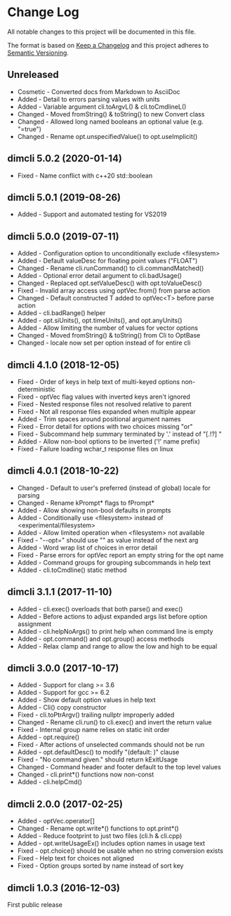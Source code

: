 ﻿
<!--
Copyright Glen Knowles 2016 - 2020.
Distributed under the Boost Software License, Version 1.0.
-->

# Change Log

All notable changes to this project will be documented in this file.

The format is based on [Keep a Changelog](http://keepachangelog.com)
and this project adheres to [Semantic Versioning](http://semver.org).

## Unreleased
- Cosmetic - Converted docs from Markdown to AsciiDoc
- Added - Detail to errors parsing values with units
- Added - Variable argument cli.toArgvL() & cli.toCmdlineL()
- Changed - Moved fromString() & toString() to new Convert class
- Changed - Allowed long named booleans an optional value (e.g. "=true")
- Changed - Rename opt.unspecifiedValue() to opt.useImplicit()

## dimcli 5.0.2 (2020-01-14)
- Fixed - Name conflict with c++20 std::boolean

## dimcli 5.0.1 (2019-08-26)
- Added - Support and automated testing for VS2019

## dimcli 5.0.0 (2019-07-11)
- Added - Configuration option to unconditionally exclude &lt;filesystem>
- Added - Default valueDesc for floating point values ("FLOAT")
- Changed - Rename cli.runCommand() to cli.commandMatched()
- Added - Optional error detail argument to cli.badUsage()
- Changed - Replaced opt.setValueDesc() with opt.toValueDesc()
- Fixed - Invalid array access using optVec.from() from parse action
- Changed - Default constructed T added to optVec&lt;T> before parse action
- Added - cli.badRange() helper
- Added - opt.siUnits(), opt.timeUnits(), and opt.anyUnits()
- Added - Allow limiting the number of values for vector options
- Changed - Moved fromString() & toString() from Cli to OptBase
- Changed - locale now set per option instead of for entire cli

## dimcli 4.1.0 (2018-12-05)
- Fixed - Order of keys in help text of multi-keyed options non-deterministic
- Fixed - optVec flag values with inverted keys aren't ignored
- Fixed - Nested response files not resolved relative to parent
- Fixed - Not all response files expanded when multiple appear
- Added - Trim spaces around positional argument names
- Fixed - Error detail for options with two choices missing "or"
- Fixed - Subcommand help summary terminated by '.' instead of "[.!?] "
- Added - Allow non-bool options to be inverted ('!' name prefix)
- Fixed - Failure loading wchar_t response files on linux

## dimcli 4.0.1 (2018-10-22)
- Changed - Default to user's preferred (instead of global) locale for parsing
- Changed - Rename kPrompt* flags to fPrompt*
- Added - Allow showing non-bool defaults in prompts
- Added - Conditionally use &lt;filesystem> instead of
          &lt;experimental/filesystem>
- Added - Allow limited operation when &lt;filesystem> not available
- Fixed - "--opt=" should use "" as value instead of the next arg
- Added - Word wrap list of choices in error detail
- Fixed - Parse errors for optVec report an empty string for the opt name
- Added - Command groups for grouping subcommands in help text
- Added - cli.toCmdline() static method

## dimcli 3.1.1 (2017-11-10)
- Added - cli.exec() overloads that both parse() and exec()
- Added - Before actions to adjust expanded args list before option assignment
- Added - cli.helpNoArgs() to print help when command line is empty
- Added - opt.command() and opt.group() access methods
- Added - Relax clamp and range to allow the low and high to be equal

## dimcli 3.0.0 (2017-10-17)
- Added - Support for clang >= 3.6
- Added - Support for gcc >= 6.2
- Added - Show default option values in help text
- Added - Cli() copy constructor
- Fixed - cli.toPtrArgv() trailing nullptr improperly added
- Changed - Rename cli.run() to cli.exec() and invert the return value
- Fixed - Internal group name relies on static init order
- Added - opt.require()
- Fixed - After actions of unselected commands should not be run
- Added - opt.defaultDesc() to modify "(default: )" clause
- Fixed - "No command given." should return kExitUsage
- Changed - Command header and footer default to the top level values
- Changed - cli.print*() functions now non-const
- Added - cli.helpCmd()

## dimcli 2.0.0 (2017-02-25)
- Added - optVec.operator[]
- Changed - Rename opt.write*() functions to opt.print*()
- Added - Reduce footprint to just two files (cli.h & cli.cpp)
- Added - opt.writeUsageEx() includes option names in usage text
- Fixed - opt.choice() should be usable when no string conversion exists
- Fixed - Help text for choices not aligned
- Fixed - Option groups sorted by name instead of sort key

## dimcli 1.0.3 (2016-12-03)
First public release
